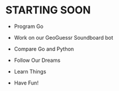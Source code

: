 # STARTING SOON

- Program Go

- Work on our GeoGuessr Soundboard bot

- Compare Go and Python

- Follow Our Dreams

- Learn Things

- Have Fun!
